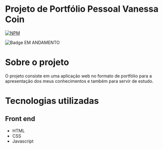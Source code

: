 # Projeto de Portfólio Pessoal Vanessa Coin

[![NPM](https://img.shields.io/badge/MIT-LICENSE?style=for-the-badge&label=LICENSE&color=%23eb7bc0)](https://github.com/vanessacoin/portifolio-vanessacoin/blob/main/LICENSE) 

![Badge EM ANDAMENTO](https://img.shields.io/badge/EM%20ANDAMENTO-STATUS?style=for-the-badge&label=STATUS&color=%23eb7bc0)


# Sobre o projeto

O projeto consiste em uma aplicação web no formato de portfólio para a apresentação dos meus conhecimentos e também para servir de estudo.


# Tecnologias utilizadas
## Front end
- HTML
- CSS
- Javascript